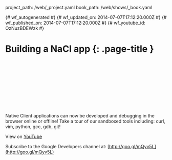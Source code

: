 project_path: /web/_project.yaml
book_path: /web/shows/_book.yaml

{# wf_autogenerated #}
{# wf_updated_on: 2014-07-07T17:12:20.000Z #}
{# wf_published_on: 2014-07-07T17:12:20.000Z #}
{# wf_youtube_id: OzNuzBDEWzk #}

# Building a NaCl app {: .page-title }


<div class="video-wrapper">
  <iframe class="devsite-embedded-youtube-video" data-video-id="OzNuzBDEWzk"
          data-autohide="1" data-showinfo="0" frameborder="0" allowfullscreen>
  </iframe>
</div>

Native Client applications can now be developed and debugging in the browser online or offline! Take a tour of our sandboxed tools including: curl, vim, python, gcc, gdb, git!

View on [YouTube](https://youtu.be/OzNuzBDEWzk)

Subscribe to the Google Developers channel at: [http://goo.gl/mQyv5L](http://goo.gl/mQyv5L)
